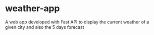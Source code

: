 # weather-app
A web app developed with Fast API to display the current weather of a given city and also the 5 days forecast
